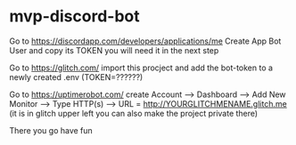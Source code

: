 # mvp-discord-bot

Go to https://discordapp.com/developers/applications/me Create App Bot User and copy its TOKEN you will need it in the next step

Go to https://glitch.com/ import this procject and add the bot-token to a newly created .env (TOKEN=??????)

Go to https://uptimerobot.com/ create Account --> Dashboard --> Add New Monitor --> Type HTTP(s) --> URL = http://YOURGLITCHMENAME.glitch.me (it is in glitch upper left you can also make the project private there)

There you go have fun
